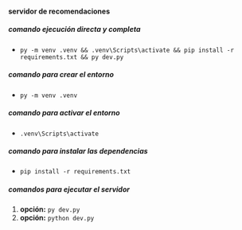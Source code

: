 #### servidor de recomendaciones

##### comando ejecución directa y completa

- `py -m venv .venv && .venv\Scripts\activate && pip install -r requirements.txt && py dev.py`

##### comando para crear el entorno

- `py -m venv .venv`

##### comando para activar el entorno

- `.venv\Scripts\activate`

##### comando para instalar las dependencias

- `pip install -r requirements.txt`

##### comandos para ejecutar el servidor

1. **opción:** `py dev.py`
2. **opción:** `python dev.py`
